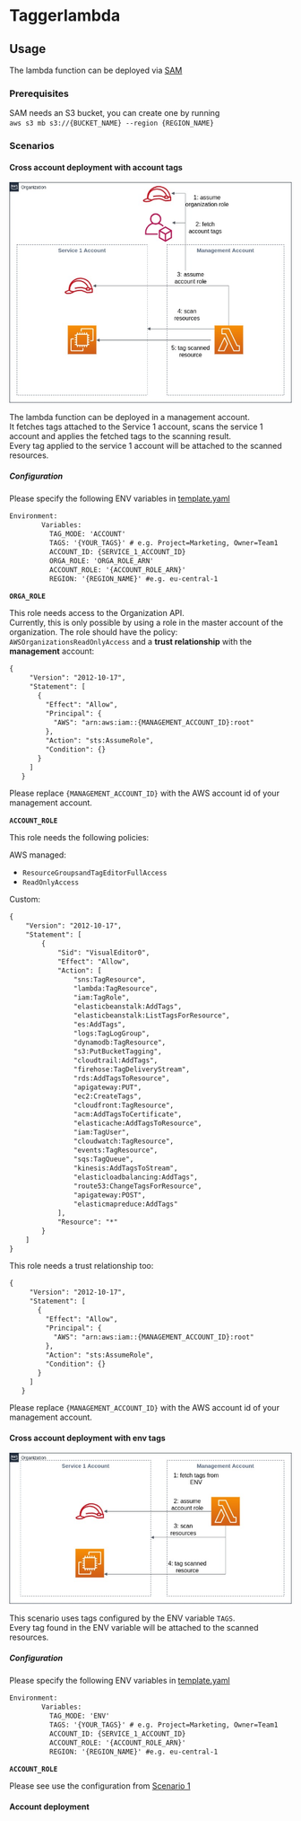 # Taggerlambda

## Usage

The lambda function can be deployed via [SAM](https://docs.aws.amazon.com/serverless-application-model/latest/developerguide/what-is-sam.html)

### Prerequisites

SAM needs an S3 bucket, you can create one by running  
`aws s3 mb s3://{BUCKET_NAME} --region {REGION_NAME}`

### Scenarios
#### Cross account deployment with account tags
![](tagging_architecture_cross_account_account_tags.jpg)

The lambda function can be deployed in a management account.  
It fetches tags attached to the Service 1 account, scans the service 1 account and applies the fetched tags to the scanning result.  
Every tag applied to the service 1 account will be attached to the scanned resources.
##### Configuration  
Please specify the following ENV variables in  [template.yaml](template.yml)
```
Environment:
        Variables:
          TAG_MODE: 'ACCOUNT'
          TAGS: '{YOUR_TAGS}' # e.g. Project=Marketing, Owner=Team1
          ACCOUNT_ID: {SERVICE_1_ACCOUNT_ID}
          ORGA_ROLE: 'ORGA_ROLE_ARN'
          ACCOUNT_ROLE: '{ACCOUNT_ROLE_ARN}'
          REGION: '{REGION_NAME}' #e.g. eu-central-1
```
**`ORGA_ROLE`** 

This role needs access to the Organization API.  
Currently, this is only possible by using a role in the master account of the organization.
The role should have the policy: 
`AWSOrganizationsReadOnlyAccess` and a **trust relationship** with the **management** account:
```
{
     "Version": "2012-10-17",
     "Statement": [
       {
         "Effect": "Allow",
         "Principal": {
           "AWS": "arn:aws:iam::{MANAGEMENT_ACCOUNT_ID}:root"
         },
         "Action": "sts:AssumeRole",
         "Condition": {}
       }
     ]
   }
```
Please replace `{MANAGEMENT_ACCOUNT_ID}` with the AWS account id of your management account.


**`ACCOUNT_ROLE`**

This role needs the following policies:  

AWS managed:  
- `ResourceGroupsandTagEditorFullAccess`
- `ReadOnlyAccess`

Custom:

```
{
    "Version": "2012-10-17",
    "Statement": [
        {
            "Sid": "VisualEditor0",
            "Effect": "Allow",
            "Action": [
                "sns:TagResource",
                "lambda:TagResource",
                "iam:TagRole",
                "elasticbeanstalk:AddTags",
                "elasticbeanstalk:ListTagsForResource",
                "es:AddTags",
                "logs:TagLogGroup",
                "dynamodb:TagResource",
                "s3:PutBucketTagging",
                "cloudtrail:AddTags",
                "firehose:TagDeliveryStream",
                "rds:AddTagsToResource",
                "apigateway:PUT",
                "ec2:CreateTags",
                "cloudfront:TagResource",
                "acm:AddTagsToCertificate",
                "elasticache:AddTagsToResource",
                "iam:TagUser",
                "cloudwatch:TagResource",
                "events:TagResource",
                "sqs:TagQueue",
                "kinesis:AddTagsToStream",
                "elasticloadbalancing:AddTags",
                "route53:ChangeTagsForResource",
                "apigateway:POST",
                "elasticmapreduce:AddTags"
            ],
            "Resource": "*"
        }
    ]
}
```

This role needs a trust relationship too: 
```
{
     "Version": "2012-10-17",
     "Statement": [
       {
         "Effect": "Allow",
         "Principal": {
           "AWS": "arn:aws:iam::{MANAGEMENT_ACCOUNT_ID}:root"
         },
         "Action": "sts:AssumeRole",
         "Condition": {}
       }
     ]
   }
```
Please replace `{MANAGEMENT_ACCOUNT_ID}` with the AWS account id of your management account.


#### Cross account deployment with env tags
![](tagging_architecture_cross_account_env_tags.jpg)

This scenario uses tags configured by the ENV variable `TAGS`.   
Every tag found in the ENV variable will be attached to the scanned resources.

##### Configuration  
Please specify the following ENV variables in  [template.yaml](template.yml)

```
Environment:
        Variables:
          TAG_MODE: 'ENV'
          TAGS: '{YOUR_TAGS}' # e.g. Project=Marketing, Owner=Team1
          ACCOUNT_ID: {SERVICE_1_ACCOUNT_ID}
          ACCOUNT_ROLE: '{ACCOUNT_ROLE_ARN}'
          REGION: '{REGION_NAME}' #e.g. eu-central-1
```

**`ACCOUNT_ROLE`**

Please see use the configuration from [Scenario 1](#cross-account-deployment-with-account-tags)


#### Account deployment



